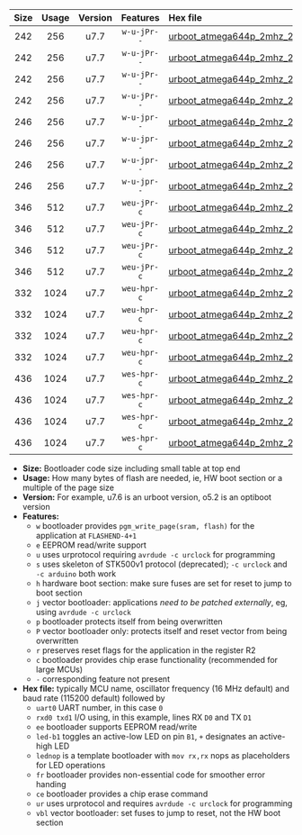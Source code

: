 |Size|Usage|Version|Features|Hex file|
|:-:|:-:|:-:|:-:|:--|
|242|256|u7.7|`w-u-jPr--`|[urboot_atmega644p_2mhz_250000bps_uart0_rxd0_txd1_led+b0_ur_vbl.hex](https://raw.githubusercontent.com/stefanrueger/urboot.hex/main/mcus/atmega644p/fcpu_2mhz/250000_bps/urboot_atmega644p_2mhz_250000bps_uart0_rxd0_txd1_led+b0_ur_vbl.hex)|
|242|256|u7.7|`w-u-jPr--`|[urboot_atmega644p_2mhz_250000bps_uart0_rxd0_txd1_lednop_ur_vbl.hex](https://raw.githubusercontent.com/stefanrueger/urboot.hex/main/mcus/atmega644p/fcpu_2mhz/250000_bps/urboot_atmega644p_2mhz_250000bps_uart0_rxd0_txd1_lednop_ur_vbl.hex)|
|242|256|u7.7|`w-u-jPr--`|[urboot_atmega644p_2mhz_250000bps_uart1_rxd2_txd3_led+b0_ur_vbl.hex](https://raw.githubusercontent.com/stefanrueger/urboot.hex/main/mcus/atmega644p/fcpu_2mhz/250000_bps/urboot_atmega644p_2mhz_250000bps_uart1_rxd2_txd3_led+b0_ur_vbl.hex)|
|242|256|u7.7|`w-u-jPr--`|[urboot_atmega644p_2mhz_250000bps_uart1_rxd2_txd3_lednop_ur_vbl.hex](https://raw.githubusercontent.com/stefanrueger/urboot.hex/main/mcus/atmega644p/fcpu_2mhz/250000_bps/urboot_atmega644p_2mhz_250000bps_uart1_rxd2_txd3_lednop_ur_vbl.hex)|
|246|256|u7.7|`w-u-jpr--`|[urboot_atmega644p_2mhz_250000bps_uart0_rxd0_txd1_led+b0_fr_ur_vbl.hex](https://raw.githubusercontent.com/stefanrueger/urboot.hex/main/mcus/atmega644p/fcpu_2mhz/250000_bps/urboot_atmega644p_2mhz_250000bps_uart0_rxd0_txd1_led+b0_fr_ur_vbl.hex)|
|246|256|u7.7|`w-u-jpr--`|[urboot_atmega644p_2mhz_250000bps_uart0_rxd0_txd1_lednop_fr_ur_vbl.hex](https://raw.githubusercontent.com/stefanrueger/urboot.hex/main/mcus/atmega644p/fcpu_2mhz/250000_bps/urboot_atmega644p_2mhz_250000bps_uart0_rxd0_txd1_lednop_fr_ur_vbl.hex)|
|246|256|u7.7|`w-u-jpr--`|[urboot_atmega644p_2mhz_250000bps_uart1_rxd2_txd3_led+b0_fr_ur_vbl.hex](https://raw.githubusercontent.com/stefanrueger/urboot.hex/main/mcus/atmega644p/fcpu_2mhz/250000_bps/urboot_atmega644p_2mhz_250000bps_uart1_rxd2_txd3_led+b0_fr_ur_vbl.hex)|
|246|256|u7.7|`w-u-jpr--`|[urboot_atmega644p_2mhz_250000bps_uart1_rxd2_txd3_lednop_fr_ur_vbl.hex](https://raw.githubusercontent.com/stefanrueger/urboot.hex/main/mcus/atmega644p/fcpu_2mhz/250000_bps/urboot_atmega644p_2mhz_250000bps_uart1_rxd2_txd3_lednop_fr_ur_vbl.hex)|
|346|512|u7.7|`weu-jPr-c`|[urboot_atmega644p_2mhz_250000bps_uart0_rxd0_txd1_ee_led+b0_fr_ce_ur_vbl.hex](https://raw.githubusercontent.com/stefanrueger/urboot.hex/main/mcus/atmega644p/fcpu_2mhz/250000_bps/urboot_atmega644p_2mhz_250000bps_uart0_rxd0_txd1_ee_led+b0_fr_ce_ur_vbl.hex)|
|346|512|u7.7|`weu-jPr-c`|[urboot_atmega644p_2mhz_250000bps_uart0_rxd0_txd1_ee_lednop_fr_ce_ur_vbl.hex](https://raw.githubusercontent.com/stefanrueger/urboot.hex/main/mcus/atmega644p/fcpu_2mhz/250000_bps/urboot_atmega644p_2mhz_250000bps_uart0_rxd0_txd1_ee_lednop_fr_ce_ur_vbl.hex)|
|346|512|u7.7|`weu-jPr-c`|[urboot_atmega644p_2mhz_250000bps_uart1_rxd2_txd3_ee_led+b0_fr_ce_ur_vbl.hex](https://raw.githubusercontent.com/stefanrueger/urboot.hex/main/mcus/atmega644p/fcpu_2mhz/250000_bps/urboot_atmega644p_2mhz_250000bps_uart1_rxd2_txd3_ee_led+b0_fr_ce_ur_vbl.hex)|
|346|512|u7.7|`weu-jPr-c`|[urboot_atmega644p_2mhz_250000bps_uart1_rxd2_txd3_ee_lednop_fr_ce_ur_vbl.hex](https://raw.githubusercontent.com/stefanrueger/urboot.hex/main/mcus/atmega644p/fcpu_2mhz/250000_bps/urboot_atmega644p_2mhz_250000bps_uart1_rxd2_txd3_ee_lednop_fr_ce_ur_vbl.hex)|
|332|1024|u7.7|`weu-hpr-c`|[urboot_atmega644p_2mhz_250000bps_uart0_rxd0_txd1_ee_led+b0_fr_ce_ur.hex](https://raw.githubusercontent.com/stefanrueger/urboot.hex/main/mcus/atmega644p/fcpu_2mhz/250000_bps/urboot_atmega644p_2mhz_250000bps_uart0_rxd0_txd1_ee_led+b0_fr_ce_ur.hex)|
|332|1024|u7.7|`weu-hpr-c`|[urboot_atmega644p_2mhz_250000bps_uart0_rxd0_txd1_ee_lednop_fr_ce_ur.hex](https://raw.githubusercontent.com/stefanrueger/urboot.hex/main/mcus/atmega644p/fcpu_2mhz/250000_bps/urboot_atmega644p_2mhz_250000bps_uart0_rxd0_txd1_ee_lednop_fr_ce_ur.hex)|
|332|1024|u7.7|`weu-hpr-c`|[urboot_atmega644p_2mhz_250000bps_uart1_rxd2_txd3_ee_led+b0_fr_ce_ur.hex](https://raw.githubusercontent.com/stefanrueger/urboot.hex/main/mcus/atmega644p/fcpu_2mhz/250000_bps/urboot_atmega644p_2mhz_250000bps_uart1_rxd2_txd3_ee_led+b0_fr_ce_ur.hex)|
|332|1024|u7.7|`weu-hpr-c`|[urboot_atmega644p_2mhz_250000bps_uart1_rxd2_txd3_ee_lednop_fr_ce_ur.hex](https://raw.githubusercontent.com/stefanrueger/urboot.hex/main/mcus/atmega644p/fcpu_2mhz/250000_bps/urboot_atmega644p_2mhz_250000bps_uart1_rxd2_txd3_ee_lednop_fr_ce_ur.hex)|
|436|1024|u7.7|`wes-hpr-c`|[urboot_atmega644p_2mhz_250000bps_uart0_rxd0_txd1_ee_led+b0_fr_ce.hex](https://raw.githubusercontent.com/stefanrueger/urboot.hex/main/mcus/atmega644p/fcpu_2mhz/250000_bps/urboot_atmega644p_2mhz_250000bps_uart0_rxd0_txd1_ee_led+b0_fr_ce.hex)|
|436|1024|u7.7|`wes-hpr-c`|[urboot_atmega644p_2mhz_250000bps_uart0_rxd0_txd1_ee_lednop_fr_ce.hex](https://raw.githubusercontent.com/stefanrueger/urboot.hex/main/mcus/atmega644p/fcpu_2mhz/250000_bps/urboot_atmega644p_2mhz_250000bps_uart0_rxd0_txd1_ee_lednop_fr_ce.hex)|
|436|1024|u7.7|`wes-hpr-c`|[urboot_atmega644p_2mhz_250000bps_uart1_rxd2_txd3_ee_led+b0_fr_ce.hex](https://raw.githubusercontent.com/stefanrueger/urboot.hex/main/mcus/atmega644p/fcpu_2mhz/250000_bps/urboot_atmega644p_2mhz_250000bps_uart1_rxd2_txd3_ee_led+b0_fr_ce.hex)|
|436|1024|u7.7|`wes-hpr-c`|[urboot_atmega644p_2mhz_250000bps_uart1_rxd2_txd3_ee_lednop_fr_ce.hex](https://raw.githubusercontent.com/stefanrueger/urboot.hex/main/mcus/atmega644p/fcpu_2mhz/250000_bps/urboot_atmega644p_2mhz_250000bps_uart1_rxd2_txd3_ee_lednop_fr_ce.hex)|

- **Size:** Bootloader code size including small table at top end
- **Usage:** How many bytes of flash are needed, ie, HW boot section or a multiple of the page size
- **Version:** For example, u7.6 is an urboot version, o5.2 is an optiboot version
- **Features:**
  + `w` bootloader provides `pgm_write_page(sram, flash)` for the application at `FLASHEND-4+1`
  + `e` EEPROM read/write support
  + `u` uses urprotocol requiring `avrdude -c urclock` for programming
  + `s` uses skeleton of STK500v1 protocol (deprecated); `-c urclock` and `-c arduino` both work
  + `h` hardware boot section: make sure fuses are set for reset to jump to boot section
  + `j` vector bootloader: applications *need to be patched externally*, eg, using `avrdude -c urclock`
  + `p` bootloader protects itself from being overwritten
  + `P` vector bootloader only: protects itself and reset vector from being overwritten
  + `r` preserves reset flags for the application in the register R2
  + `c` bootloader provides chip erase functionality (recommended for large MCUs)
  + `-` corresponding feature not present
- **Hex file:** typically MCU name, oscillator frequency (16 MHz default) and baud rate (115200 default) followed by
  + `uart0` UART number, in this case `0`
  + `rxd0 txd1` I/O using, in this example, lines RX `D0` and TX `D1`
  + `ee` bootloader supports EEPROM read/write
  + `led-b1` toggles an active-low LED on pin `B1`, `+` designates an active-high LED
  + `lednop` is a template bootloader with `mov rx,rx` nops as placeholders for LED operations
  + `fr` bootloader provides non-essential code for smoother error handing
  + `ce` bootloader provides a chip erase command
  + `ur` uses urprotocol and requires `avrdude -c urclock` for programming
  + `vbl` vector bootloader: set fuses to jump to reset, not the HW boot section
